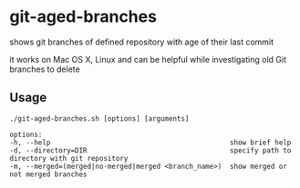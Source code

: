 git-aged-branches
=================
shows git branches of defined repository with age of their last commit

it works on Mac OS X, Linux and can be helpful while investigating old Git branches to delete

Usage
-----

```
./git-aged-branches.sh [options] [arguments]
 
options:
-h, --help                                            show brief help
-d, --directory=DIR                                   specify path to directory with git repository
-m, --merged=(merged|no-merged|merged <branch_name>)  show merged or not merged branches
```

